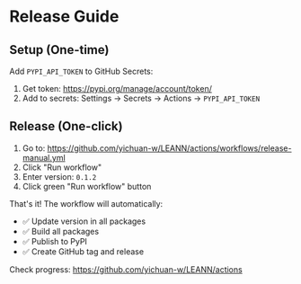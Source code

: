 # Release Guide

## Setup (One-time)

Add `PYPI_API_TOKEN` to GitHub Secrets:
1. Get token: https://pypi.org/manage/account/token/
2. Add to secrets: Settings → Secrets → Actions → `PYPI_API_TOKEN`

## Release (One-click)

1. Go to: https://github.com/yichuan-w/LEANN/actions/workflows/release-manual.yml
2. Click "Run workflow"
3. Enter version: `0.1.2`
4. Click green "Run workflow" button

That's it! The workflow will automatically:
- ✅ Update version in all packages
- ✅ Build all packages
- ✅ Publish to PyPI
- ✅ Create GitHub tag and release

Check progress: https://github.com/yichuan-w/LEANN/actions
